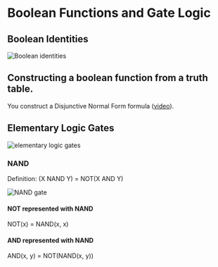 # Boolean Functions and Gate Logic

## Boolean Identities

<img alt="Boolean identities" src="https://imgur.com/rUs5D5J.png" />

## Constructing a boolean function from a truth table.

You construct a Disjunctive Normal Form formula ([video](https://www.coursera.org/learn/build-a-computer/lecture/zJKs1/unit-1-2-boolean-functions-synthesis)).

## Elementary Logic Gates

<img alt="elementary logic gates" src="https://i.imgur.com/m6rAR1R.png" />

### NAND

Definition: (X NAND Y) = NOT(X AND Y)

<img alt="NAND gate" src="https://i.imgur.com/gLKYxiV.png" />

#### NOT represented with NAND

NOT(x) = NAND(x, x)

#### AND represented with NAND

AND(x, y) = NOT(NAND(x, y))
